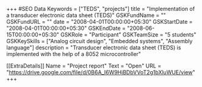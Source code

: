 +++
#SEO Data
Keywords = ["TEDS", "projects"]
title = "Implementation of a transducer electronic data sheet (TEDS)"
GSKFundName = ""
GSKFundURL = ""
date			=	"2008-04-01T00:00:00+05:30"
GSKStartDate	=	"2008-04-01T00:00:00+05:30"
GSKEndDate		=	"2008-06-15T00:00:00+05:30"
GSKRole = "Participant"
GSKTeamSize = "5 students"
GSKKeySkills = ["Analog circuit design", "Embedded systems", "Assembly language"]
description = "Transducer electronic data sheet (TEDS) is implemented with the help of a 8052 microcontroller"

[[ExtraDetails]]
    Name = "Project report"
	Text = "Open"
    URL = "https://drive.google.com/file/d/0B6A_I6W9HjBDbVVoT2g1bXluWUE/view"
+++
